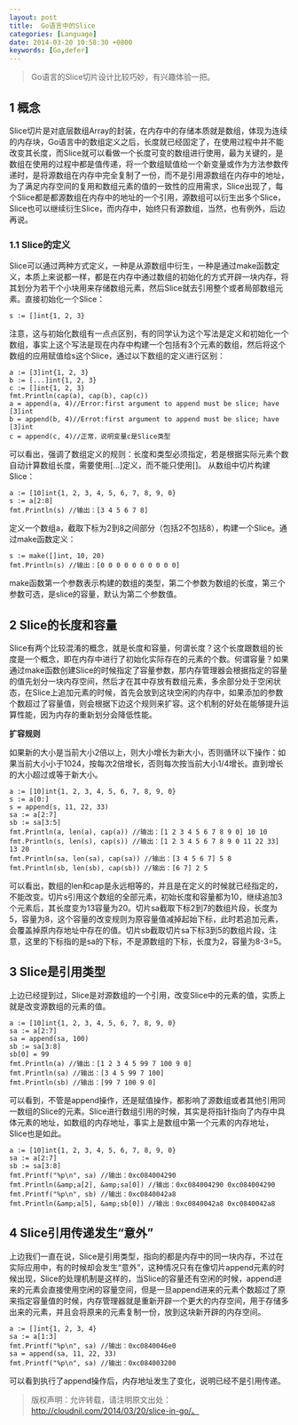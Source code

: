 ```yaml
---
layout: post
title:  Go语言中的Slice
categories: [Language]
date: 2014-03-20 10:58:30 +0800
keywords: [Go,defer]
---
```


>Go语言的Slice切片设计比较巧妙，有兴趣体验一把。

## 1 概念

Slice切片是对底层数组Array的封装，在内存中的存储本质就是数组，体现为连续的内存块，Go语言中的数组定义之后，长度就已经固定了，在使用过程中并不能改变其长度，而Slice就可以看做一个长度可变的数组进行使用，最为关键的，是数组在使用的过程中都是值传递，将一个数组赋值给一个新变量或作为方法参数传递时，是将源数组在内存中完全复制了一份，而不是引用源数组在内存中的地址，为了满足内存空间的复用和数组元素的值的一致性的应用需求，Slice出现了，每个Slice都是都源数组在内存中的地址的一个引用，源数组可以衍生出多个Slice，Slice也可以继续衍生Slice，而内存中，始终只有源数组，当然，也有例外，后边再说。

### 1.1 Slice的定义

Slice可以通过两种方式定义，一种是从源数组中衍生，一种是通过make函数定义，本质上来说都一样，都是在内存中通过数组的初始化的方式开辟一块内存，将其划分为若干个小块用来存储数组元素，然后Slice就去引用整个或者局部数组元素。直接初始化一个Slice：

```golang
s := []int{1, 2, 3}
```

注意，这与初始化数组有一点点区别，有的同学认为这个写法是定义和初始化一个数组，事实上这个写法是现在内存中构建一个包括有3个元素的数组，然后将这个数组的应用赋值给s这个Slice，通过以下数组的定义进行区别：

```golang
a := [3]int{1, 2, 3}
b := [...]int{1, 2, 3}
c := []int{1, 2, 3}
fmt.Println(cap(a), cap(b), cap(c))
a = append(a, 4)//Error:first argument to append must be slice; have [3]int
b = append(b, 4)//Errot:first argument to append must be slice; have [3]int
c = append(c, 4)//正常，说明变量c是Slice类型
```

可以看出，强调了数组定义的规则：长度和类型必须指定，若是根据实际元素个数自动计算数组长度，需要使用[...]定义，而不能只使用[]。
从数组中切片构建Slice：

```golang
a := [10]int{1, 2, 3, 4, 5, 6, 7, 8, 9, 0}
s := a[2:8]
fmt.Println(s) //输出：[3 4 5 6 7 8]
```

定义一个数组a，截取下标为2到8之间部分（包括2不包括8），构建一个Slice。通过make函数定义：

```golang
s := make([]int, 10, 20)
fmt.Println(s) //输出：[0 0 0 0 0 0 0 0 0 0]
```

make函数第一个参数表示构建的数组的类型，第二个参数为数组的长度，第三个参数可选，是slice的容量，默认为第二个参数值。

## 2 Slice的长度和容量

Slice有两个比较混淆的概念，就是长度和容量，何谓长度？这个长度跟数组的长度是一个概念，即在内存中进行了初始化实际存在的元素的个数。何谓容量？如果通过make函数创建Slice的时候指定了容量参数，那内存管理器会根据指定的容量的值先划分一块内存空间，然后才在其中存放有数组元素，多余部分处于空闲状态，在Slice上追加元素的时候，首先会放到这块空闲的内存中，如果添加的参数个数超过了容量值，则会根据下边这个规则来扩容。这个机制的好处在能够提升运算性能，因为内存的重新划分会降低性能。

**扩容规则**

如果新的大小是当前大小2倍以上，则大小增长为新大小，否则循环以下操作：如果当前大小小于1024，按每次2倍增长，否则每次按当前大小1/4增长。直到增长的大小超过或等于新大小。

```golang
a := [10]int{1, 2, 3, 4, 5, 6, 7, 8, 9, 0}
s := a[0:]
s = append(s, 11, 22, 33)
sa := a[2:7]
sb := sa[3:5]
fmt.Println(a, len(a), cap(a)) //输出：[1 2 3 4 5 6 7 8 9 0] 10 10
fmt.Println(s, len(s), cap(s)) //输出：[1 2 3 4 5 6 7 8 9 0 11 22 33] 13 20
fmt.Println(sa, len(sa), cap(sa)) //输出：[3 4 5 6 7] 5 8
fmt.Println(sb, len(sb), cap(sb)) //输出：[6 7] 2 5
```

可以看出，数组的len和cap是永远相等的，并且是在定义的时候就已经指定的，不能改变。切片s引用这个数组的全部元素，初始长度和容量都为10，继续追加3个元素后，其长度变为13容量为20。切片sa截取下标2到7的数组片段，长度为5，容量为8，这个容量的改变规则为原容量值减掉起始下标，此时若追加元素，会覆盖掉原内存地址中存在的值。切片sb截取切片sa下标3到5的数组片段，注意，这里的下标指的是sa的下标，不是源数组的下标，长度为2，容量为8-3=5。

## 3 Slice是引用类型

上边已经提到过，Slice是对源数组的一个引用，改变Slice中的元素的值，实质上就是改变源数组的元素的值。

```golang
a := [10]int{1, 2, 3, 4, 5, 6, 7, 8, 9, 0}
sa := a[2:7]
sa = append(sa, 100)
sb := sa[3:8]
sb[0] = 99
fmt.Println(a) //输出：[1 2 3 4 5 99 7 100 9 0]
fmt.Println(sa) //输出：[3 4 5 99 7 100]
fmt.Println(sb) //输出：[99 7 100 9 0]
```

可以看到，不管是append操作，还是赋值操作，都影响了源数组或者其他引用同一数组的Slice的元素。Slice进行数组引用的时候，其实是将指针指向了内存中具体元素的地址，如数组的内存地址，事实上是数组中第一个元素的内存地址，Slice也是如此。

```golang
a := [10]int{1, 2, 3, 4, 5, 6, 7, 8, 9, 0}
sa := a[2:7]
sb := sa[3:8]
fmt.Printf("%p\n", sa) //输出：0xc084004290
fmt.Println(&amp;a[2], &amp;sa[0]) //输出：0xc084004290 0xc084004290
fmt.Printf("%p\n", sb) //输出：0xc0840042a8
fmt.Println(&amp;a[5], &amp;sb[0]) //输出：0xc0840042a8 0xc0840042a8
```

## 4 Slice引用传递发生“意外”

上边我们一直在说，Slice是引用类型，指向的都是内存中的同一块内存，不过在实际应用中，有的时候却会发生“意外”，这种情况只有在像切片append元素的时候出现，Slice的处理机制是这样的，当Slice的容量还有空闲的时候，append进来的元素会直接使用空闲的容量空间，但是一旦append进来的元素个数超过了原来指定容量值的时候，内存管理器就是重新开辟一个更大的内存空间，用于存储多出来的元素，并且会将原来的元素复制一份，放到这块新开辟的内存空间。

```golang
a := []int{1, 2, 3, 4}
sa := a[1:3]
fmt.Printf("%p\n", sa) //输出：0xc0840046e0
sa = append(sa, 11, 22, 33)
fmt.Printf("%p\n", sa) //输出：0xc084003200
```

可以看到执行了append操作后，内存地址发生了变化，说明已经不是引用传递。

>版权声明：允许转载，请注明原文出处：http://cloudnil.com/2014/03/20/slice-in-go/。
